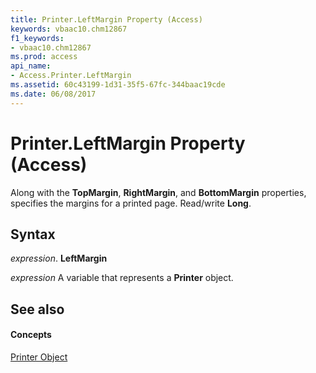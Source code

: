```yaml
---
title: Printer.LeftMargin Property (Access)
keywords: vbaac10.chm12867
f1_keywords:
- vbaac10.chm12867
ms.prod: access
api_name:
- Access.Printer.LeftMargin
ms.assetid: 60c43199-1d31-35f5-67fc-344baac19cde
ms.date: 06/08/2017
---
```



# Printer.LeftMargin Property (Access)

Along with the **TopMargin**, **RightMargin**, and **BottomMargin** properties, specifies the margins for a printed page. Read/write **Long**.


## Syntax

 _expression_. **LeftMargin**

 _expression_ A variable that represents a **Printer** object.


## See also


#### Concepts


[Printer Object](printer-object-access.md)

